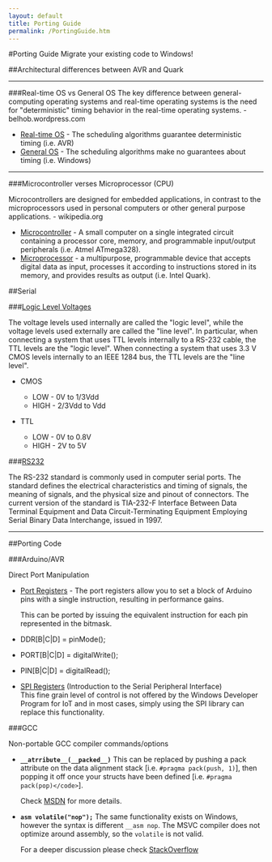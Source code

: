 ```yaml
---
layout: default
title: Porting Guide
permalink: /PortingGuide.htm
---
```


#Porting Guide
Migrate your existing code to Windows!

##Architectural differences between AVR and Quark
___

###Real-time OS vs General OS
The key difference between general-computing operating systems and real-time operating systems is the need for "deterministic" timing behavior in the real-time operating systems. - belhob.wordpress.com

* [Real-time OS](http://en.wikipedia.org/wiki/Real-time_operating_system) - The scheduling algorithms guarantee deterministic timing (i.e. AVR)
* [General OS](http://en.wikipedia.org/wiki/Operating_system) - The scheduling algorithms make no guarantees about timing (i.e. Windows)

___

###Microcontroller verses Microprocessor (CPU)

Microcontrollers are designed for embedded applications, in contrast to the microprocessors used in personal computers or other general purpose applications. - wikipedia.org
* [Microcontroller](http://en.wikipedia.org/wiki/Microcontroller) - A small computer on a single integrated circuit containing a processor core, memory, and programmable input/output peripherals (i.e. Atmel ATmega328).
* [Microprocessor](http://en.wikipedia.org/wiki/Microprocessor) - a multipurpose, programmable device that accepts digital data as input, processes it according to instructions stored in its memory, and provides results as output (i.e. Intel Quark).

##Serial

###[Logic Level Voltages](http://en.wikipedia.org/wiki/Logic_level#Logic_voltage_levels)

The voltage levels used internally are called the "logic level", while the voltage levels used externally are called the "line level". In particular, when connecting a system that uses TTL levels internally to a RS-232 cable, the TTL levels are the "logic level". When connecting a system that uses 3.3 V CMOS levels internally to an IEEE 1284 bus, the TTL levels are the "line level".

* CMOS
   * LOW - 0V to 1/3Vdd
   * HIGH - 2/3Vdd to Vdd

* TTL

   * LOW - 0V to 0.8V</li>
   * HIGH - 2V to 5V</li>

###[RS232](http://en.wikipedia.org/wiki/RS-232)

  The RS-232 standard is commonly used in computer serial ports. The standard defines the electrical characteristics and timing of signals, the meaning of signals, and the physical size and pinout of connectors. The current version of the standard is TIA-232-F Interface Between Data Terminal Equipment and Data Circuit-Terminating Equipment Employing Serial Binary Data Interchange, issued in 1997.

___

##Porting Code

###Arduino/AVR

Direct Port Manipulation

* [Port Registers](http://www.arduino.cc/en/Reference/PortManipulation) - The port registers allow you to set a block of            Arduino pins with a single instruction, resulting in performance gains.

   This can be ported by issuing the equivalent instruction for each pin represented in the bitmask.

* DDR[B|C|D] = pinMode();
* PORT[B|C|D] = digitalWrite();
* PIN[B|C|D] = digitalRead();


* [SPI Registers](http://www.arduino.cc/en/Tutorial/SPIEEPROM) (Introduction to the Serial Peripheral Interface)<br/>
	  This fine grain level of control is not offered by the Windows Developer Program for IoT and in most cases, simply using the SPI library can replace this functionality.

###GCC

Non-portable GCC compiler commands/options

* **`__atrribute__(__packed__)`**
This can be replaced by pushing a pack attribute on the data alignment stack [i.e. <code>#pragma pack(push, 1)</code>], then popping it off once your structs have been defined [i.e. `#pragma pack(pop)</code>`].

   Check [MSDN](http://msdn.microsoft.com/en-us/library/vstudio/2e70t5y1(v=vs.100).aspx) for more details.

* **`asm volatile("nop");`**
The same functionality exists on Windows, however the syntax is different <code>__asm nop</code>. The MSVC compiler does not optimize around assembly, so the `volatile` is not valid.

   For a deeper discussion please check [StackOverflow](http://stackoverflow.com/questions/25878898/is-asm-nop-the-windows-equivalent-of-asm-volatilenop-from-gcc-compile)
